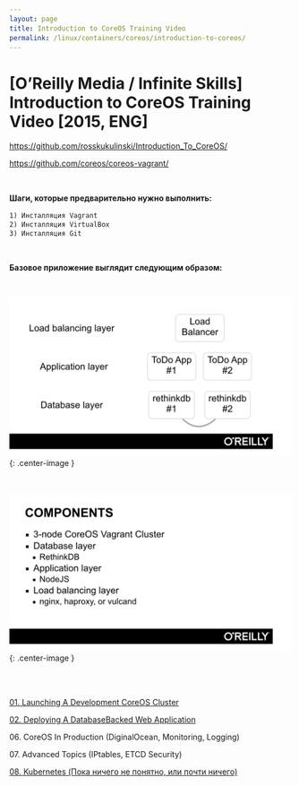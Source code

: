 ```yaml
---
layout: page
title: Introduction to CoreOS Training Video
permalink: /linux/containers/coreos/introduction-to-coreos/
---
```



# [O’Reilly Media / Infinite Skills] Introduction to CoreOS Training Video [2015, ENG]


https://github.com/rosskukulinski/Introduction_To_CoreOS/

https://github.com/coreos/coreos-vagrant/

<br/>

**Шаги, которые предварительно нужно выполнить:**

    1) Инсталляция Vagrant
    2) Инсталляция VirtualBox
    3) Инсталляция Git


<br/>

**Базовое приложение выглядит следующим образом:**

<br/>

![cluster](/img/linux/containers/coreos/app1.png "cluster"){: .center-image }


<br/>

![cluster](/img/linux/containers/coreos/app2.png "cluster"){: .center-image }

<br/>


<br/>

[01. Launching A Development CoreOS Cluster](/linux/containers/coreos/introduction-to-coreos/launching-a-development-coreos-cluster/)

[02. Deploying A DatabaseBacked Web Application](/linux/containers/coreos/introduction-to-coreos/deploying-a-database-backed-web-application/deploying-a-database-backed-web-application/)


06\. CoreOS In Production (DiginalOcean, Monitoring, Logging)

07\. Advanced Topics (IPtables, ETCD Security)

[08. Kubernetes (Пока ничего не понятно, или почти ничего)](/linux/containers/coreos/introduction-to-coreos/deploying-a-database-backed-web-application/kubernetes/)

